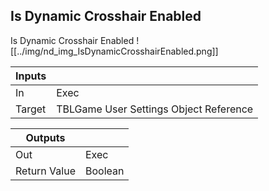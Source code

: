 ## Is Dynamic Crosshair Enabled
Is Dynamic Crosshair Enabled
![[../img/nd_img_IsDynamicCrosshairEnabled.png]]

|Inputs||
|--|--|
| In | Exec |
| Target | TBLGame User Settings Object Reference |

|Outputs||
|--|--|
| Out | Exec |
| Return Value | Boolean |
